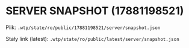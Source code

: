 # SERVER SNAPSHOT (17881198521)

Plik: `.wtp/state/ro/public/17881198521/server/snapshot.json`

Stały link (latest): `.wtp/state/ro/public/latest/server/snapshot.json`
